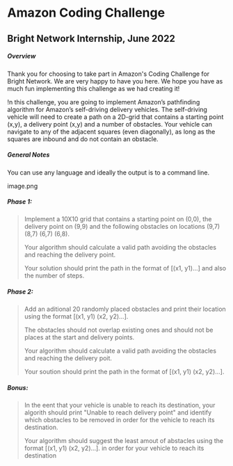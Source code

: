 # Amazon Coding Challenge 
## Bright Network Internship, June 2022
##### Overview

Thank you for choosing to take part in Amazon's Coding Challenge for Bright Network. We are very happy to have you 
here. We hope you have as much fun implementing this challenge as we had creating it!

!n this challenge, you are going to implement Amazon’s pathfinding algorithm for Amazon’s self-driving delivery vehicles. 
The self-driving vehicle will need to create a path on a 2D-grid that contains a starting point (x,y), a delivery point (x,y)
and a number of obstacles. Your vehicle can navigate to any of the adjacent squares (even diagonally), as long as the 
squares are inbound and do not contain an obstacle.

##### General Notes

You can use any language and ideally the output is to a command line.

image.png

##### Phase 1: 
> Implement a 10X10 grid that contains a starting point on (0,0), the delivery point on (9,9) and the following obstacles on locations (9,7) (8,7) (6,7) (6,8).
>
>Your algorithm should calculate a valid path avoiding the obstacles and reaching the delivery point.
>
>Your solution should print the path in the format of [(x1, y1)...] and also the number of steps.

##### Phase 2: 
> Add an aditional 20 randomly placed obstacles and print their location using the format [(x1, y1) (x2, y2)...]. 
>
>The obstacles should not overlap existing ones and should not be places at the start and delivery points.
>
>Your algorithm should calculate a valid path avoiding the obstacles and reaching the delivery poit.
>
>Your soution should print the path in the format of [(x1, y1) (x2, y2)...]. 

##### Bonus:
>In the eent that your vehicle is unable to reach its destination, your algorith should print "Unable to reach delivery point" and identify which obstacles to be removed in order for the vehicle to reach its destination.
>
>Your algorithm should suggest the least amout of abstacles using the format [(x1, y1) (x2, y2)...].  in order for your vehicle to reach its destination

